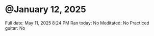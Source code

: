 # @January 12, 2025

Full date: May 11, 2025 8:24 PM
Ran today: No
Meditated: No
Practiced guitar: No